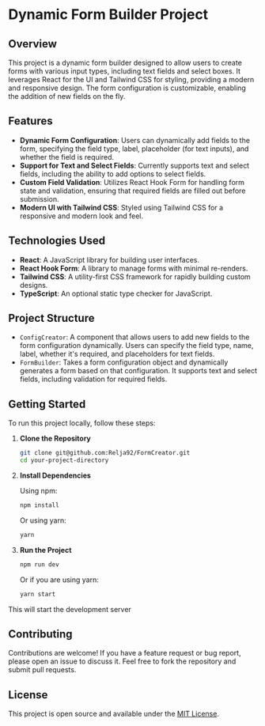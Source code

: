 # Dynamic Form Builder Project

## Overview

This project is a dynamic form builder designed to allow users to create forms with various input types, including text fields and select boxes. It leverages React for the UI and Tailwind CSS for styling, providing a modern and responsive design. The form configuration is customizable, enabling the addition of new fields on the fly.

## Features

- **Dynamic Form Configuration**: Users can dynamically add fields to the form, specifying the field type, label, placeholder (for text inputs), and whether the field is required.
- **Support for Text and Select Fields**: Currently supports text and select fields, including the ability to add options to select fields.
- **Custom Field Validation**: Utilizes React Hook Form for handling form state and validation, ensuring that required fields are filled out before submission.
- **Modern UI with Tailwind CSS**: Styled using Tailwind CSS for a responsive and modern look and feel.

## Technologies Used

- **React**: A JavaScript library for building user interfaces.
- **React Hook Form**: A library to manage forms with minimal re-renders.
- **Tailwind CSS**: A utility-first CSS framework for rapidly building custom designs.
- **TypeScript**: An optional static type checker for JavaScript.

## Project Structure

- `ConfigCreator`: A component that allows users to add new fields to the form configuration dynamically. Users can specify the field type, name, label, whether it's required, and placeholders for text fields.
- `FormBuilder`: Takes a form configuration object and dynamically generates a form based on that configuration. It supports text and select fields, including validation for required fields.

## Getting Started

To run this project locally, follow these steps:

1. **Clone the Repository**

   ```bash
   git clone git@github.com:Relja92/FormCreator.git
   cd your-project-directory
   ```

2. **Install Dependencies**

   Using npm:

   ```bash
   npm install
   ```

   Or using yarn:

   ```bash
   yarn
   ```

3. **Run the Project**

   ```bash
   npm run dev
   ```

   Or if you are using yarn:

   ```bash
   yarn start
   ```

This will start the development server

## Contributing

Contributions are welcome! If you have a feature request or bug report, please open an issue to discuss it. Feel free to fork the repository and submit pull requests.

## License

This project is open source and available under the [MIT License](LICENSE).
